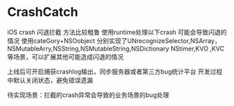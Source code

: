 # CrashCatch
iOS crash 闪退拦截
方法比较粗鲁 使用runtime处理以下crash 可能会导致闪退的情况
使用cateGory+NSOobject 分别实现了UNrecognizeSelector,NSArray，NSMutableArry,NSString,NSMutableString,NSDictionary
NStimer,KVO ,KVC 等场景，可以扩展其他可能造成闪退的情况

上线后可开启捕获crashlog输出，同步服务器或者第三方bug统计平台
开发过程中默认关闭状态，避免错误遗漏

待实现场景：拦截的crash异常会导致的业务场景的bug处理
